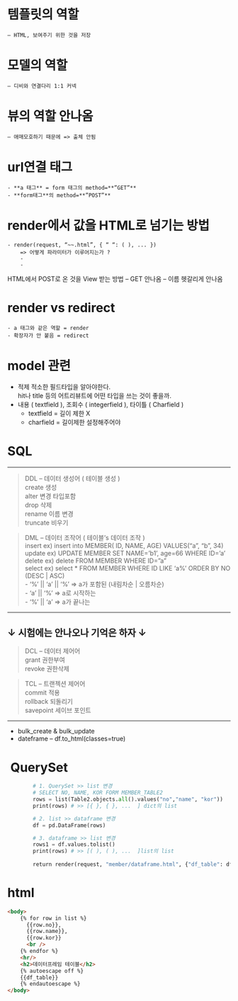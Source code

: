 


# 템플릿의 역할 

    – HTML, 보여주기 위한 것을 저장

# 모델의 역할 

    – 디비와 연결다리 1:1 커넥 

# 뷰의 역할 안나옴 

    – 애매모호하기 때문에 => 출체 안됨 

# url연결 태그

    - **a 태그** = form 태그의 method=**”GET”**
    - **form태그**의 method=**”POST”**

# render에서 값을 HTML로 넘기는 방법 

    - render(request, “~~.html”, { “ “: ( ), ... }) 
        => 어떻게 파라미터가 이루어지는가 ?
        - 
        - 

HTML에서 POST로 온 것을 View 받는 방법 – GET 안나옴 – 이름 헷갈리게 안나옴    

# render vs redirect
    - a 태그와 같은 역할 = render    
    - 확장자가 안 붙음 = redirect   

# model 관련   
- 적제 적소한 필드타입을 알아야한다.      
hit나 title 등의 어트리뷰트에 어떤 타입을 쓰는 것이 좋을까.    
- 내용 ( textfield ), 조회수 ( integerfield ), 타이틀 ( Charfield )
    - textfield = 길이 제한 X     
    - charfield = 길이제한 설정해주어야    


# SQL
---
>DDL – 데이터 생성어		( 테이블 생성 )     
	create	생성     
	alter	변경 타입포함     
	drop	삭제     
	rename	이름 변경    
	truncate	비우기    


>DML – 데이터 조작어		( 테이블’s 데이터 조작 )      
	insert  ex) insert into MEMBER( ID, NAME, AGE) VALUES(“a”, “b”, 34)      
	update ex) UPDATE MEMBER SET NAME=’b1’, age=66 WHERE ID=’a’     
	delete  ex) delete FROM MEMBER WHERE ID=”a”     
	select  ex) select * FROM MEMBER WHERE ID LIKE ‘a%’ ORDER BY NO (DESC | ASC)     
	- ‘%’ || ‘a’ || ‘%’ => a가 포함된				  (내림차순 | 오름차순)     
	- ‘a’ || ‘%’ => a로 시작하는      
	- ‘%’ || ‘a’ => a가 끝나는      
    

---
 ↓ 시험에는 안나오나 기억은 하자 ↓     
---

>DCL – 데이터 제어어     
	grant	권한부여   
	revoke	권한삭제    
 
>TCL – 트랜젝션 제어어    
	commit	적용    
	rollback	되돌리기    
	savepoint 세이브 포인트    

---

- bulk_create & bulk_update     
- dateframe – df.to_html(classes=true)   

#  QuerySet 

```py
        # 1. QuerySet >> list 변경
        # SELECT NO, NAME, KOR FORM MEMBER_TABLE2
        rows = list(Table2.objects.all().values("no","name", "kor"))
        print(rows) # >> [{ }, { }, ...  ] dict의 list

        # 2. list >> dataframe 변경
        df = pd.DataFrame(rows)

        # 3. dataframe >> list 변경
        rows1 = df.values.tolist()
        print(rows) # >> [( ), ( ), ...  ]list의 list
        
        return render(request, "member/dataframe.html", {"df_table": df.to_html, "list":rows})
```

# html

```html
<body>
    {% for row in list %}
      {{row.no}},
      {{row.name}},
      {{row.kor}}
      <br />
    {% endfor %}
    <hr/>
    <h2>데이터프레임 테이블</h2>
    {% autoescape off %}
    {{df_table}}
    {% endautoescape %}
</body>
```









